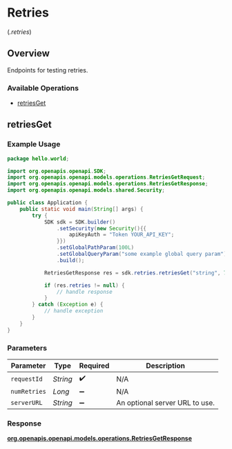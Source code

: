 # Retries
(*.retries*)

## Overview

Endpoints for testing retries.

### Available Operations

* [retriesGet](#retriesget)

## retriesGet

### Example Usage

```java
package hello.world;

import org.openapis.openapi.SDK;
import org.openapis.openapi.models.operations.RetriesGetRequest;
import org.openapis.openapi.models.operations.RetriesGetResponse;
import org.openapis.openapi.models.shared.Security;

public class Application {
    public static void main(String[] args) {
        try {
            SDK sdk = SDK.builder()
                .setSecurity(new Security(){{
                    apiKeyAuth = "Token YOUR_API_KEY";
                }})
                .setGlobalPathParam(100L)
                .setGlobalQueryParam("some example global query param")
                .build();

            RetriesGetResponse res = sdk.retries.retriesGet("string", 75342L);

            if (res.retries != null) {
                // handle response
            }
        } catch (Exception e) {
            // handle exception
        }
    }
}
```

### Parameters

| Parameter                      | Type                           | Required                       | Description                    |
| ------------------------------ | ------------------------------ | ------------------------------ | ------------------------------ |
| `requestId`                    | *String*                       | :heavy_check_mark:             | N/A                            |
| `numRetries`                   | *Long*                         | :heavy_minus_sign:             | N/A                            |
| `serverURL`                    | *String*                       | :heavy_minus_sign:             | An optional server URL to use. |


### Response

**[org.openapis.openapi.models.operations.RetriesGetResponse](../../models/operations/RetriesGetResponse.md)**

